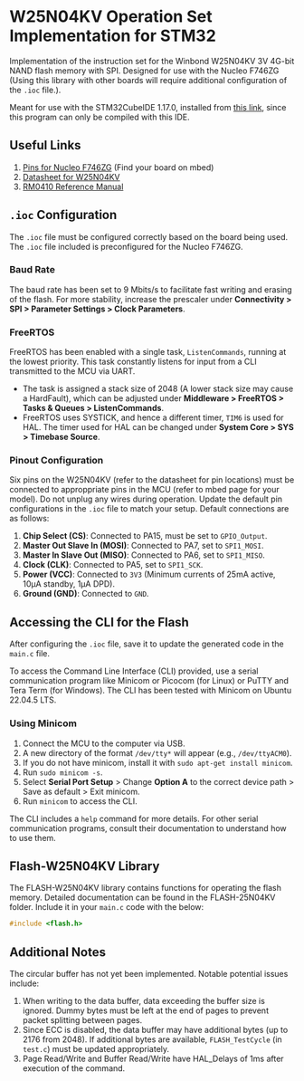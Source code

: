 # W25N04KV Operation Set Implementation for STM32

Implementation of the instruction set for the Winbond W25N04KV 3V 4G-bit NAND flash memory with SPI. Designed for use with the Nucleo F746ZG (Using this library with other boards will require additional configuration of the `.ioc` file.).

Meant for use with the STM32CubeIDE 1.17.0, installed from [this link](https://www.st.com/en/development-tools/stm32cubeide.html), since this program can only be compiled with this IDE.

## Useful Links

1. [Pins for Nucleo F746ZG](https://os.mbed.com/platforms/ST-Nucleo-F746ZG/) (Find your board on mbed)
2. [Datasheet for W25N04KV](https://www.winbond.com/hq/product/code-storage-flash-memory/qspinand-flash/?__locale=en&partNo=W25N04KV)
3. [RM0410 Reference Manual](https://www.st.com/resource/en/reference_manual/dm00224583-stm32f76xxx-and-stm32f77xxx-advanced-arm-based-32-bit-mcus-stmicroelectronics.pdf)

## `.ioc` Configuration

The `.ioc` file must be configured correctly based on the board being used. The `.ioc` file included is preconfigured for the Nucleo F746ZG.

### Baud Rate

The baud rate has been set to 9 Mbits/s to facilitate fast writing and erasing of the flash. For more stability, increase the prescaler under **Connectivity > SPI > Parameter Settings > Clock Parameters**.

### FreeRTOS

FreeRTOS has been enabled with a single task, `ListenCommands`, running at the lowest priority. This task constantly listens for input from a CLI transmitted to the MCU via UART.

- The task is assigned a stack size of 2048 (A lower stack size may cause a HardFault), which can be adjusted under **Middleware > FreeRTOS > Tasks & Queues > ListenCommands**.
- FreeRTOS uses SYSTICK, and hence a different timer, `TIM6` is used for HAL. The timer used for HAL can be changed under **System Core > SYS > Timebase Source**.

### Pinout Configuration

Six pins on the W25N04KV (refer to the datasheet for pin locations) must be connected to approppriate pins in the MCU (refer to mbed page for your model). Do not unplug any wires during operation. Update the default pin configurations in the `.ioc` file to match your setup. Default connections are as follows:

1. **Chip Select (CS)**: Connected to PA15, must be set to `GPIO_Output`.
2. **Master Out Slave In (MOSI)**: Connected to PA7, set to `SPI1_MOSI`.
3. **Master In Slave Out (MISO)**: Connected to PA6, set to `SPI1_MISO`.
4. **Clock (CLK)**: Connected to PA5, set to `SPI1_SCK`.
5. **Power (VCC)**: Connected to `3V3` (Minimum currents of 25mA active, 10μA standby, 1μA DPD).
6. **Ground (GND)**: Connected to `GND`.

## Accessing the CLI for the Flash

After configuring the `.ioc` file, save it to update the generated code in the `main.c` file.

To access the Command Line Interface (CLI) provided, use a serial communication program like Minicom or Picocom (for Linux) or PuTTY and Tera Term (for Windows). The CLI has been tested with Minicom on Ubuntu 22.04.5 LTS.

### Using Minicom

1. Connect the MCU to the computer via USB.
2. A new directory of the format `/dev/tty*` will appear (e.g., `/dev/ttyACM0`).
3. If you do not have minicom, install it with `sudo apt-get install minicom`.
4. Run `sudo minicom -s`.
5. Select **Serial Port Setup** > Change **Option A** to the correct device path > Save as default > Exit minicom.  
6. Run `minicom` to access the CLI.

The CLI includes a `help` command for more details. For other serial communication programs, consult their documentation to understand how to use them.

## Flash-W25N04KV Library

The FLASH-W25N04KV library contains functions for operating the flash memory. Detailed documentation can be found in the FLASH-25N04KV folder. Include it in your `main.c` code with the below:

```c
#include <flash.h>
```

## Additional Notes

The circular buffer has not yet been implemented. Notable potential issues include:

1. When writing to the data buffer, data exceeding the buffer size is ignored. Dummy bytes must be left at the end of pages to prevent packet splitting between pages.
2. Since ECC is disabled, the data buffer may have additional bytes (up to 2176 from 2048). If additional bytes are available, `FLASH_TestCycle` (in `test.c`) must be updated appropriately.
3. Page Read/Write and Buffer Read/Write have HAL_Delays of 1ms after execution of the command.
